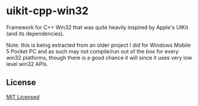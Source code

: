 uikit-cpp-win32
===========

Framework for C++ Win32 that was quite heavily inspired by Apple's UIKit (and its dependencies).

Note: this is being extracted from an older project I did for Windows Mobile 5 Pocket PC and as such may not compile/run out of the box for every win32 platforms, though there is a good chance it will since it uses very low level win32 APIs.

License
--------
[MIT Licensed](http://www.opensource.org/licenses/mit-license.php)
